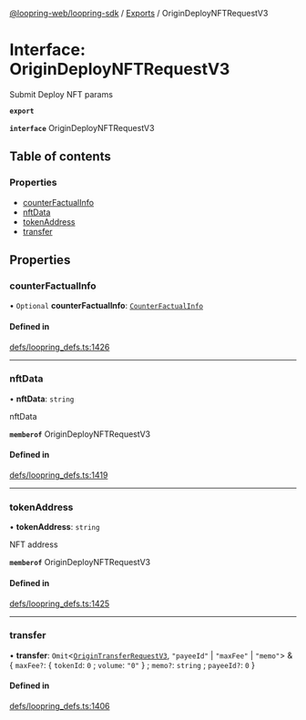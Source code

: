 [@loopring-web/loopring-sdk](../README.md) / [Exports](../modules.md) / OriginDeployNFTRequestV3

# Interface: OriginDeployNFTRequestV3

Submit Deploy NFT params

**`export`**

**`interface`** OriginDeployNFTRequestV3

## Table of contents

### Properties

- [counterFactualInfo](OriginDeployNFTRequestV3.md#counterfactualinfo)
- [nftData](OriginDeployNFTRequestV3.md#nftdata)
- [tokenAddress](OriginDeployNFTRequestV3.md#tokenaddress)
- [transfer](OriginDeployNFTRequestV3.md#transfer)

## Properties

### counterFactualInfo

• `Optional` **counterFactualInfo**: [`CounterFactualInfo`](CounterFactualInfo.md)

#### Defined in

[defs/loopring_defs.ts:1426](https://github.com/Loopring/loopring_sdk/blob/5861d10/src/defs/loopring_defs.ts#L1426)

___

### nftData

• **nftData**: `string`

nftData

**`memberof`** OriginDeployNFTRequestV3

#### Defined in

[defs/loopring_defs.ts:1419](https://github.com/Loopring/loopring_sdk/blob/5861d10/src/defs/loopring_defs.ts#L1419)

___

### tokenAddress

• **tokenAddress**: `string`

NFT address

**`memberof`** OriginDeployNFTRequestV3

#### Defined in

[defs/loopring_defs.ts:1425](https://github.com/Loopring/loopring_sdk/blob/5861d10/src/defs/loopring_defs.ts#L1425)

___

### transfer

• **transfer**: `Omit`<[`OriginTransferRequestV3`](OriginTransferRequestV3.md), ``"payeeId"`` \| ``"maxFee"`` \| ``"memo"``\> & { `maxFee?`: { `tokenId`: ``0`` ; `volume`: ``"0"``  } ; `memo?`: `string` ; `payeeId?`: ``0``  }

#### Defined in

[defs/loopring_defs.ts:1406](https://github.com/Loopring/loopring_sdk/blob/5861d10/src/defs/loopring_defs.ts#L1406)
